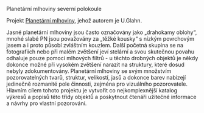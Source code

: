 Planetární mlhoviny severní polokoule

Projekt [Planetární mlhoviny](http://www.pn-visuell.de/index.html), jehož autorem je U.Glahn.

Jasné planetární mlhoviny jsou často označovány jako „drahokamy oblohy“, mnohé slabé PN jsou považovány za „těžké kousky“ s nízkým povrchovým jasem a i proto působí zvláštním kouzlem. Další početná skupina se na fotografiích nebo při malém zvětšení jeví stelární a svou skutečnou povahu odhaluje pouze pomocí mlhových filtrů - u těchto drobných objektů je někdy dokonce možné při vysokém zvětšení narazit na struktury, které dosud nebyly zdokumentovány. Planetární mlhoviny se svým množstvím pozorovatelných tvarů, struktur, velikostí, jasů a dokonce barev nabízejí jedinečně rozmanité pole činnosti, zejména pro vizuálního pozorovatele.
Hlavním cílem tohoto projektu je vytvořit co nejkomplexnější katalog výkresů a popisů této třídy objektů a poskytnout čtenáři užitečné informace a návrhy pro vlastní pozorování.